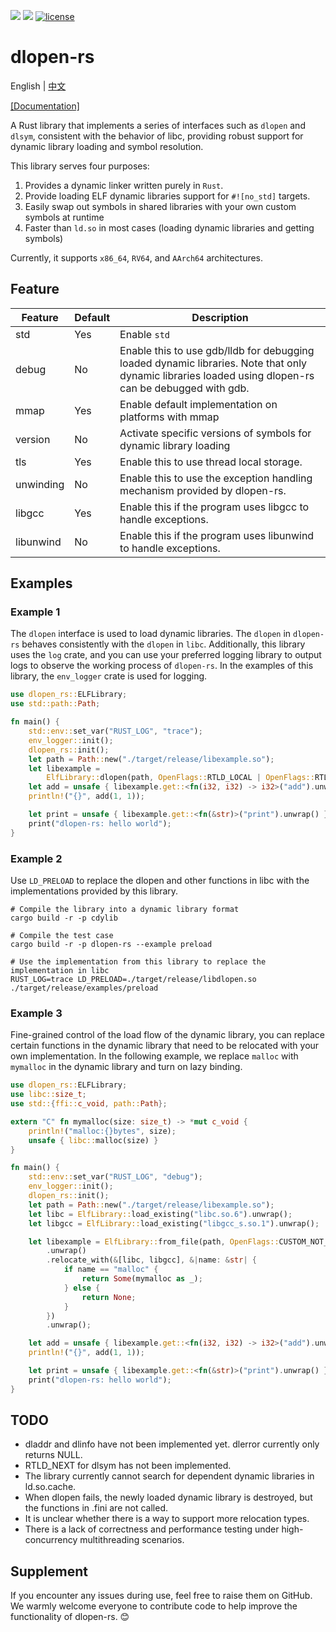 [![](https://img.shields.io/crates/v/dlopen-rs.svg)](https://crates.io/crates/dlopen-rs)
[![](https://img.shields.io/crates/d/dlopen-rs.svg)](https://crates.io/crates/dlopen-rs)
[![license](https://img.shields.io/crates/l/dlopen-rs.svg)](https://crates.io/crates/dlopen-rs)
# dlopen-rs

English | [中文](README-zh_cn.md)  

[[Documentation]](https://docs.rs/dlopen-rs/)

A Rust library that implements a series of interfaces such as `dlopen` and `dlsym`, consistent with the behavior of libc, providing robust support for dynamic library loading and symbol resolution.

This library serves four purposes:
1. Provides a dynamic linker written purely in `Rust`.
2. Provide loading ELF dynamic libraries support for `#![no_std]` targets.
3. Easily swap out symbols in shared libraries with your own custom symbols at runtime
4. Faster than `ld.so` in most cases (loading dynamic libraries and getting symbols)

Currently, it supports `x86_64`, `RV64`, and `AArch64` architectures.

## Feature
| Feature   | Default | Description                                                                                                                                           |
| --------- | ------- | ----------------------------------------------------------------------------------------------------------------------------------------------------- |                                                  
| std       | Yes     | Enable `std`                                                                                                                                          |
| debug     | No      | Enable this to use gdb/lldb for debugging loaded dynamic libraries. Note that only dynamic libraries loaded using dlopen-rs can be debugged with gdb. |
| mmap      | Yes     | Enable default implementation on platforms with mmap                                                                                                  |  |
| version   | No      | Activate specific versions of symbols for dynamic library loading                                                                                     |
| tls       | Yes     | Enable this to use thread local storage.                                                                                                              |  |
| unwinding | No      | Enable this to use the exception handling mechanism provided by dlopen-rs.                                                                            |
| libgcc    | Yes     | Enable this if the program uses libgcc to handle exceptions.                                                                                          |
| libunwind | No      | Enable this if the program uses libunwind to handle exceptions.                                                                                       |

## Examples

### Example 1
The `dlopen` interface is used to load dynamic libraries. The `dlopen` in `dlopen-rs` behaves consistently with the `dlopen` in `libc`. Additionally, this library uses the `log` crate, and you can use your preferred logging library to output logs to observe the working process of `dlopen-rs`. In the examples of this library, the `env_logger` crate is used for logging.
```rust
use dlopen_rs::ELFLibrary;
use std::path::Path;

fn main() {
    std::env::set_var("RUST_LOG", "trace");
    env_logger::init();
    dlopen_rs::init();
    let path = Path::new("./target/release/libexample.so");
    let libexample =
        ElfLibrary::dlopen(path, OpenFlags::RTLD_LOCAL | OpenFlags::RTLD_LAZY).unwrap();
    let add = unsafe { libexample.get::<fn(i32, i32) -> i32>("add").unwrap() };
    println!("{}", add(1, 1));

    let print = unsafe { libexample.get::<fn(&str)>("print").unwrap() };
    print("dlopen-rs: hello world");
}
```

### Example 2
Use `LD_PRELOAD` to replace the dlopen and other functions in libc with the implementations provided by this library.
```shell
# Compile the library into a dynamic library format
cargo build -r -p cdylib

# Compile the test case
cargo build -r -p dlopen-rs --example preload

# Use the implementation from this library to replace the implementation in libc
RUST_LOG=trace LD_PRELOAD=./target/release/libdlopen.so ./target/release/examples/preload
```

### Example 3
Fine-grained control of the load flow of the dynamic library, you can replace certain functions in the dynamic library that need to be relocated with your own implementation. In the following example, we replace `malloc` with `mymalloc` in the dynamic library and turn on lazy binding.
```rust
use dlopen_rs::ELFLibrary;
use libc::size_t;
use std::{ffi::c_void, path::Path};

extern "C" fn mymalloc(size: size_t) -> *mut c_void {
    println!("malloc:{}bytes", size);
    unsafe { libc::malloc(size) }
}

fn main() {
    std::env::set_var("RUST_LOG", "debug");
    env_logger::init();
    dlopen_rs::init();
    let path = Path::new("./target/release/libexample.so");
    let libc = ElfLibrary::load_existing("libc.so.6").unwrap();
    let libgcc = ElfLibrary::load_existing("libgcc_s.so.1").unwrap();

    let libexample = ElfLibrary::from_file(path, OpenFlags::CUSTOM_NOT_REGISTER)
        .unwrap()
        .relocate_with(&[libc, libgcc], &|name: &str| {
            if name == "malloc" {
                return Some(mymalloc as _);
            } else {
                return None;
            }
        })
        .unwrap();

    let add = unsafe { libexample.get::<fn(i32, i32) -> i32>("add").unwrap() };
    println!("{}", add(1, 1));

    let print = unsafe { libexample.get::<fn(&str)>("print").unwrap() };
    print("dlopen-rs: hello world");
}
```

## TODO
* dladdr and dlinfo have not been implemented yet. dlerror currently only returns NULL.  
* RTLD_NEXT for dlsym has not been implemented.
* The library currently cannot search for dependent dynamic libraries in ld.so.cache.
* When dlopen fails, the newly loaded dynamic library is destroyed, but the functions in .fini are not called.
* It is unclear whether there is a way to support more relocation types.
* There is a lack of correctness and performance testing under high-concurrency multithreading scenarios.

## Supplement
If you encounter any issues during use, feel free to raise them on GitHub. We warmly welcome everyone to contribute code to help improve the functionality of dlopen-rs. 😊